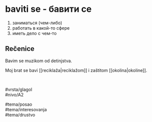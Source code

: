 # baviti se - бавити се

1. заниматься (чем-либо)
2. работать в какой-то сфере
3. иметь дело с чем-то

## Rečenice

Bavim se muzikom od detinjstva.

Moj brat se bavi [[reciklaža|reciklažom]] i zaštitom [[okolina|okoline]].

<br>

#vrsta/glagol  
#nivo/A2  

#tema/posao  
#tema/interesovanja  
#tema/drustvo  
